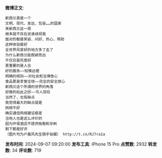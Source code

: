 **微博正文**: 
```
新西兰真是一个
文明、现代、发达、包容……的国家
来新西兰这一周
根本就不存在说谁歧视我
面对的都是笑容、问好、热心、帮助
这种体验极好
全世界风景好的地方多了去了
为什么新西兰能脱颖而出
不仅仅是风景好
更重要的是人合
好的服务——知情达理
明确的规则——对社会和法律放心
食品更是享誉全球——完全的安全放心
新西兰这个所谓的世界的角落
却做的如此之好——令人惊叹
当然了，也有缺点
我觉得最大的缺点就是
网络不好
确实通信网络建设极差
当地人也是这么评价的
因为环保酒店不提供拖鞋和牙刷
剩下都是好评
（图片均为户晨风先生随手拍摄） http://t.cn/RJ7ra1a
```
**发布时间**: 2024-09-07 09:20:00
**发布工具**: iPhone 15 Pro
**点赞数**: 2932
**转发数**: 34
**评论数**: 719
